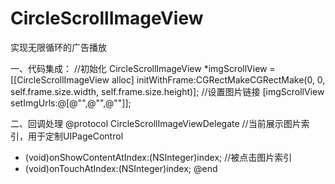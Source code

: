 # CircleScrollImageView
实现无限循环的广告播放

一、代码集成：
//初始化
CircleScrollImageView *imgScrollView = [[CircleScrollImageView alloc] initWithFrame:CGRectMakeCGRectMake(0, 0, self.frame.size.width, self.frame.size.height)];
//设置图片链接
[imgScrollView setImgUrls:@[@"",@"",@""]];

二、回调处理
@protocol CircleScrollImageViewDelegate <NSObject>
//当前展示图片索引，用于定制UIPageControl
- (void)onShowContentAtIndex:(NSInteger)index;
//被点击图片索引
- (void)onTouchAtIndex:(NSInteger)index;
@end
